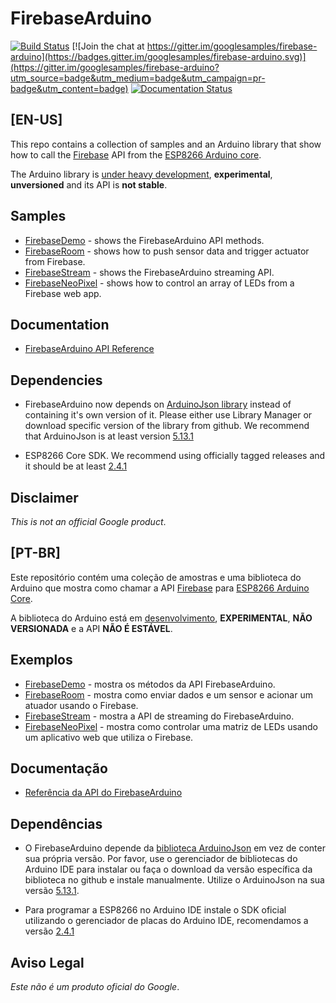 # FirebaseArduino

[![Build Status](https://travis-ci.org/firebase/firebase-arduino.svg?branch=master)](https://travis-ci.org/firebase/firebase-arduino)
[![Join the chat at https://gitter.im/googlesamples/firebase-arduino](https://badges.gitter.im/googlesamples/firebase-arduino.svg)](https://gitter.im/googlesamples/firebase-arduino?utm_source=badge&utm_medium=badge&utm_campaign=pr-badge&utm_content=badge)
[![Documentation Status](https://readthedocs.org/projects/firebase-arduino/badge/?version=latest)](http://firebase-arduino.readthedocs.io/en/latest/?badge=latest)

## [EN-US]

This repo contains a collection of samples and an Arduino library that show how to call the [Firebase](https://www.firebase.com/) API from the [ESP8266 Arduino core](https://github.com/esp8266/Arduino).

The Arduino library is [under heavy development](https://github.com/googlesamples/firebase-arduino/issues), **experimental**, **unversioned** and its API is **not stable**.

## Samples

- [FirebaseDemo](https://github.com/googlesamples/firebase-arduino/tree/master/examples/FirebaseDemo_ESP8266) - shows the FirebaseArduino API methods.
- [FirebaseRoom](https://github.com/googlesamples/firebase-arduino/tree/master/examples/FirebaseRoom_ESP8266) - shows how to push sensor data and trigger actuator from Firebase.
- [FirebaseStream](https://github.com/googlesamples/firebase-arduino/tree/master/examples/FirebaseStream_ESP8266) - shows the FirebaseArduino streaming API.
- [FirebaseNeoPixel](https://github.com/googlesamples/firebase-arduino/tree/master/examples/FirebaseNeoPixel_ESP8266) - shows how to control an array of LEDs from a Firebase web app. 

## Documentation

- [FirebaseArduino API Reference](http://firebase-arduino.readthedocs.io/)

## Dependencies
- FirebaseArduino now depends on [ArduinoJson library](https://github.com/bblanchon/ArduinoJson) instead of containing it's own version of it. Please either use Library Manager or download specific version of the library from github. We recommend that ArduinoJson is at least version [5.13.1](https://github.com/bblanchon/ArduinoJson/tree/v5.13.1)

- ESP8266 Core SDK. We recommend using officially tagged releases and it should be at least [2.4.1](https://github.com/esp8266/Arduino/tree/2.4.1)

## Disclaimer

*This is not an official Google product*.

## [PT-BR]

Este repositório contém uma coleção de amostras e uma biblioteca do Arduino que mostra como chamar a API [Firebase](https://www.firebase.com/) para [ESP8266 Arduino Core](https://github.com/esp8266/Arduino).

A biblioteca do Arduino está em [desenvolvimento](https://github.com/googlesamples/firebase-arduino/issues), **EXPERIMENTAL**, **NÃO VERSIONADA** e a API **NÃO É ESTÁVEL**.

## Exemplos

- [FirebaseDemo](https://github.com/googlesamples/firebase-arduino/tree/master/examples/FirebaseDemo_ESP8266) - mostra os métodos da API FirebaseArduino.
- [FirebaseRoom](https://github.com/googlesamples/firebase-arduino/tree/master/examples/FirebaseRoom_ESP8266) - mostra como enviar dados e um sensor e acionar um atuador usando o Firebase.
- [FirebaseStream](https://github.com/googlesamples/firebase-arduino/tree/master/examples/FirebaseStream_ESP8266) - mostra a API de streaming do FirebaseArduino.
- [FirebaseNeoPixel](https://github.com/googlesamples/firebase-arduino/tree/master/examples/FirebaseNeoPixel_ESP8266) - mostra como controlar uma matriz de LEDs usando um aplicativo web que utiliza o Firebase.

## Documentação

- [Referência da API do FirebaseArduino](http://firebase-arduino.readthedocs.io/)

## Dependências
- O FirebaseArduino depende da [biblioteca ArduinoJson](https://github.com/bblanchon/ArduinoJson) em vez de conter sua própria versão. Por favor, use o gerenciador de bibliotecas do Arduino IDE para instalar ou faça o download da versão específica da biblioteca no github e instale manualmente. Utilize o ArduinoJson na sua versão [5.13.1](https://github.com/bblanchon/ArduinoJson/tree/v5.13.1).

- Para programar a ESP8266 no Arduino IDE instale o SDK oficial utilizando o gerenciador de placas do Arduino IDE, recomendamos a versão [2.4.1](https://github.com/esp8266/Arduino/tree/2.4.1)

## Aviso Legal

*Este não é um produto oficial do Google*.
